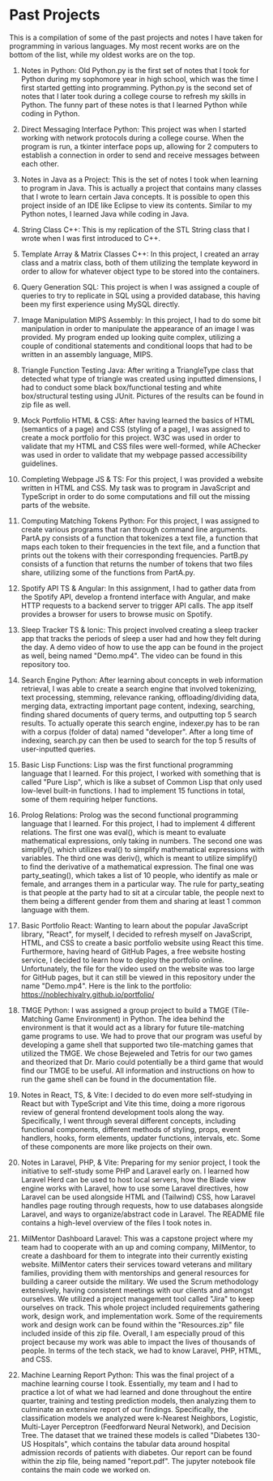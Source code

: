 # Past Projects
This is a compilation of some of the past projects and notes I have taken for programming in various languages. My most recent works are on the bottom of the list, while my oldest works are on the top.

1) Notes in Python: Old Python.py is the first set of notes that I took for Python during my sophomore year in high school, which was the time I first started getting into programming. Python.py is the second set of notes that I later took during a college course to refresh my skills in Python. The funny part of these notes is that I learned Python while coding in Python.

2) Direct Messaging Interface Python: This project was when I started working with network protocols during a college course. When the program is run, a tkinter interface pops up, allowing for 2 computers to establish a connection in order to send and receive messages between each other.

3) Notes in Java as a Project: This is the set of notes I took when learning to program in Java. This is actually a project that contains many classes that I wrote to learn certain Java concepts. It is possible to open this project inside of an IDE like Eclipse to view its contents. Similar to my Python notes, I learned Java while coding in Java.

4) String Class C++: This is my replication of the STL String class that I wrote when I was first introduced to C++.

5) Template Array & Matrix Classes C++: In this project, I created an array class and a matrix class, both of them utilizing the template keyword in order to allow for whatever object type to be stored into the containers.

6) Query Generation SQL: This project is when I was assigned a couple of queries to try to replicate in SQL using a provided database, this having been my first experience using MySQL directly.

7) Image Manipulation MIPS Assembly: In this project, I had to do some bit manipulation in order to manipulate the appearance of an image I was provided. My program ended up looking quite complex, utilizing a couple of conditional statements and conditional loops that had to be written in an assembly language, MIPS.

8) Triangle Function Testing Java: After writing a TriangleType class that detected what type of triangle was created using inputted dimensions, I had to conduct some black box/functional testing and white box/structural testing using JUnit. Pictures of the results can be found in zip file as well.

9) Mock Portfolio HTML & CSS: After having learned the basics of HTML (semantics of a page) and CSS (styling of a page), I was assigned to create a mock portfolio for this project. W3C was used in order to validate that my HTML and CSS files were well-formed, while AChecker was used in order to validate that my webpage passed accessibility guidelines.

10) Completing Webpage JS & TS: For this project, I was provided a website written in HTML and CSS. My task was to program in JavaScript and TypeScript in order to do some computations and fill out the missing parts of the website.

11) Computing Matching Tokens Python: For this project, I was assigned to create various programs that ran through command line arguments. PartA.py consists of a function that tokenizes a text file, a function that maps each token to their frequencies in the text file, and a function that prints out the tokens with their corresponding frequencies. PartB.py consists of a function that returns the number of tokens that two files share, utilizing some of the functions from PartA.py.

12) Spotify API TS & Angular: In this assignment, I had to gather data from the Spotify API, develop a frontend interface with Angular, and make HTTP requests to a backend server to trigger API calls. The app itself provides a browser for users to browse music on Spotify.

13) Sleep Tracker TS & Ionic: This project involved creating a sleep tracker app that tracks the periods of sleep a user had and how they felt during the day. A demo video of how to use the app can be found in the project as well, being named "Demo.mp4". The video can be found in this repository too.

14) Search Engine Python: After learning about concepts in web information retrieval, I was able to create a search engine that involved tokenizing, text processing, stemming, relevance ranking, offloading/dividing data, merging data, extracting important page content, indexing, searching, finding shared documents of query terms, and outputting top 5 search results. To actually operate this search engine, indexer.py has to be ran with a corpus (folder of data) named "developer". After a long time of indexing, search.py can then be used to search for the top 5 results of user-inputted queries.

15) Basic Lisp Functions: Lisp was the first functional programming language that I learned. For this project, I worked with something that is called "Pure Lisp", which is like a subset of Common Lisp that only used low-level built-in functions. I had to implement 15 functions in total, some of them requiring helper functions.

16) Prolog Relations: Prolog was the second functional programming language that I learned. For this project, I had to implement 4 different relations. The first one was eval(), which is meant to evaluate mathematical expressions, only taking in numbers. The second one was simplify(), which utilizes eval() to simplify mathematical expressions with variables. The third one was deriv(), which is meant to utilize simplify() to find the derivative of a mathematical expression. The final one was party_seating(), which takes a list of 10 people, who identify as male or female, and arranges them in a particular way. The rule for party_seating is that people at the party had to sit at a circular table, the people next to them being a different gender from them and sharing at least 1 common language with them.

17) Basic Portfolio React: Wanting to learn about the popular JavaScript library, "React", for myself, I decided to refresh myself on JavaScript, HTML, and CSS to create a basic portfolio website using React this time. Furthermore, having heard of GitHub Pages, a free website hosting service, I decided to learn how to deploy the portfolio online. Unfortunately, the file for the video used on the website was too large for GitHub pages, but it can still be viewed in this repository under the name "Demo.mp4". Here is the link to the portfolio: https://noblechivalry.github.io/portfolio/

18) TMGE Python: I was assigned a group project to build a TMGE (Tile-Matching Game Environment) in Python. The idea behind the environment is that it would act as a library for future tile-matching game programs to use. We had to prove that our program was useful by developing a game shell that supported two tile-matching games that utilized the TMGE. We chose Bejeweled and Tetris for our two games and theorized that Dr. Mario could potentially be a third game that would find our TMGE to be useful. All information and instructions on how to run the game shell can be found in the documentation file.

19) Notes in React, TS, & Vite: I decided to do even more self-studying in React but with TypeScript and Vite this time, doing a more rigorous review of general frontend development tools along the way. Specifically, I went through several different concepts, including functional components, different methods of styling, props, event handlers, hooks, form elements, updater functions, intervals, etc. Some of these components are more like projects on their own.

20) Notes in Laravel, PHP, & Vite: Preparing for my senior project, I took the initiative to self-study some PHP and Laravel early on. I learned how Laravel Herd can be used to host local servers, how the Blade view engine works with Laravel, how to use some Laravel directives, how Laravel can be used alongside HTML and (Tailwind) CSS, how Laravel handles page routing through requests, how to use databases alongside Laravel, and ways to organize/abstract code in Laravel. The README file contains a high-level overview of the files I took notes in.

21) MilMentor Dashboard Laravel: This was a capstone project where my team had to cooperate with an up and coming company, MilMentor, to create a dashboard for them to integrate into their currently existing website. MilMentor caters their services toward veterans and military families, providing them with mentorships and general resources for building a career outside the military. We used the Scrum methodology extensively, having consistent meetings with our clients and amongst ourselves. We utilized a project management tool called "Jira" to keep ourselves on track. This whole project included requirements gathering work, design work, and implementation work. Some of the requirements work and design work can be found within the "Resources.zip" file included inside of this zip file. Overall, I am especially proud of this project because my work was able to impact the lives of thousands of people. In terms of the tech stack, we had to know Laravel, PHP, HTML, and CSS.

22) Machine Learning Report Python: This was the final project of a machine learning course I took. Essentially, my team and I had to practice a lot of what we had learned and done throughout the entire quarter, training and testing prediction models, then analyzing them to culminate an extensive report of our findings. Specifically, the classification models we analyzed were k-Nearest Neighbors, Logistic, Multi-Layer Perceptron (Feedforward Neural Network), and Decision Tree. The dataset that we trained these models is called "Diabetes 130-US Hospitals", which contains the tabular data around hospital admission records of patients with diabetes. Our report can be found within the zip file, being named "report.pdf". The jupyter notebook file contains the main code we worked on.
